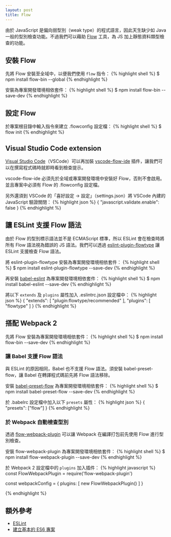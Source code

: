 ```yaml
---
layout: post
title: Flow
---
```


由於 JavaScript 是偏向弱型別（weak type）的程式語言，因此天生缺少如 Java 一般的型別檢查功能。不過我們可以藉助 [Flow](https://flow.org/) 工具，為 JS 加上靜態資料類型檢查的功能。

## 安裝 Flow
先將 Flow 安裝至全域中，以便我們使用 `flow` 指令：
{% highlight shell %}
$ npm install flow-bin --global
{% endhighlight %}

安裝為專案開發環境相依套件：
{% highlight shell %}
$ npm install flow-bin --save-dev
{% endhighlight %}

## 設定 Flow
於專案根目錄中輸入指令來建立 .flowconfig 設定檔：
{% highlight shell %}
$ flow init
{% endhighlight %}

## Visual Studio Code extension
[Visual Studio Code](https://code.visualstudio.com/)（VSCode）可以再加裝 [vscode-flow-ide](https://marketplace.visualstudio.com/items/gcazaciuc.vscode-flow-ide) 插件，讓我們可以在撰寫程式碼時就即時看到檢查提示。

vscode-flow-ide 必須先於全域或專案開發環境中安裝好 Flow，否則不會啟用。並且專案中必須有 Flow 的 .flowconfig 設定檔。

另外還須到 VSCode 的「喜好設定 -> 設定」（settings.json）將 VSCode 內建的 JavaScript 驗證關閉：
{% highlight json %}
{
  "javascript.validate.enable": false
}
{% endhighlight %}

## 讓 ESLint 支援 Flow 語法
由於 Flow 的型別標示語法並不是 ECMAScript 標準，所以 ESLint 會在檢查時將所有 Flow 語法視為錯誤的 JS 語法。我們可以透過 [eslint-plugin-flowtype](https://www.npmjs.com/package/eslint-plugin-flowtype) 讓 ESLint 支援檢查 Flow 語法。

將 eslint-plugin-flowtype 安裝為專案開發環境相依套件：
{% highlight shell %}
$ npm install eslint-plugin-flowtype --save-dev
{% endhighlight %}

再安裝 [babel-eslint](https://www.npmjs.com/package/babel-eslint) 為專案開發環境相依套件：
{% highlight shell %}
$ npm install babel-eslint --save-dev
{% endhighlight %}

將以下 `extends` 及 `plugins` 屬性加入 .eslintrc.json 設定檔中：
{% highlight json %}
{
  "extends": [
    "plugin:flowtype/recommended"
  ],
  "plugins": [
    "flowtype"
  ]
}
{% endhighlight %}

## 搭配 Webpack 2
先將 Flow 安裝為專案開發環境相依套件：
{% highlight shell %}
$ npm install flow-bin --save-dev
{% endhighlight %}

### 讓 Babel 支援 Flow 語法
與 ESLint 的原因相同，Babel 也不支援 Flow 語法。須安裝 babel-preset-flow，讓 Babel 在轉譯程式碼前先將 Flow 語法移除。

安裝 [babel-preset-flow](https://www.npmjs.com/package/babel-preset-flow) 為專案開發環境相依套件：
{% highlight shell %}
$ npm install babel-preset-flow --save-dev
{% endhighlight %}

於 .babelrc 設定檔中加入以下 `presets` 屬性：
{% highlight json %}
{
  "presets": ["flow"]
}
{% endhighlight %}

### 於 Webpack 自動檢查型別
透過 [flow-webpack-plugin](https://www.npmjs.com/package/flow-webpack-plugin) 可以讓 Webpack 在編譯打包前先使用 Flow 進行型別檢查。

安裝 flow-webpack-plugin 為專案開發環境相依套件：
{% highlight shell %}
$ npm install flow-webpack-plugin --save-dev
{% endhighlight %}

於 Webpack 2 設定檔中的 `plugins` 加入插件：
{% highlight javascript %}
const FlowWebpackPlugin = require('flow-webpack-plugin')

const webpackConfig = {
  plugins: [
    new FlowWebpackPlugin()
  ]
}

{% endhighlight %}

## 額外參考
* [ESLint](https://jackblackevo.github.io/eslint/)
* [建立基本的 ES6 專案](https://jackblackevo.github.io/simple-es6-project/)